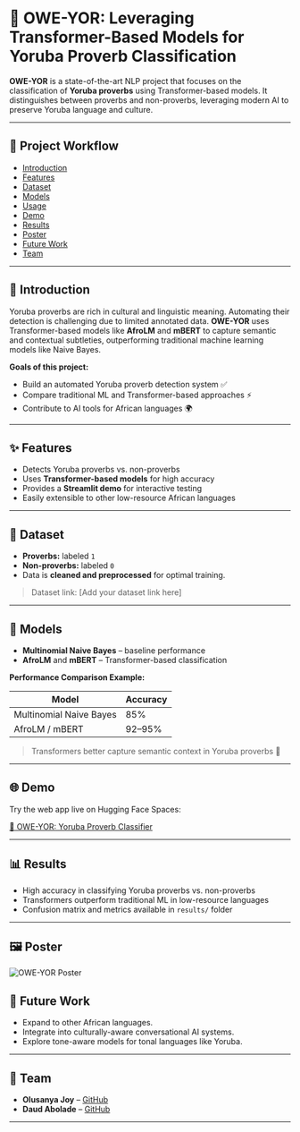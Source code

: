 # 🌟 OWE-YOR: Leveraging Transformer-Based Models for Yoruba Proverb Classification

**OWE-YOR** is a state-of-the-art NLP project that focuses on the classification of **Yoruba proverbs** using Transformer-based models. It distinguishes between proverbs and non-proverbs, leveraging modern AI to preserve Yoruba language and culture.  

---

## 🚀 Project Workflow

- [Introduction](#introduction)
- [Features](#features)
- [Dataset](#dataset)
- [Models](#models)
- [Usage](#usage)
- [Demo](#🌐-demo)
- [Results](#📊-results)
- [Poster](#Poster)
- [Future Work](#🔮-future-work)
- [Team](#👥-team)
  

---

## 📝 Introduction

Yoruba proverbs are rich in cultural and linguistic meaning. Automating their detection is challenging due to limited annotated data. **OWE-YOR** uses Transformer-based models like **AfroLM** and **mBERT** to capture semantic and contextual subtleties, outperforming traditional machine learning models like Naive Bayes.  

**Goals of this project:**  
- Build an automated Yoruba proverb detection system ✅  
- Compare traditional ML and Transformer-based approaches ⚡  
- Contribute to AI tools for African languages 🌍  

---

## ✨ Features

- Detects Yoruba proverbs vs. non-proverbs  
- Uses **Transformer-based models** for high accuracy  
- Provides a **Streamlit demo** for interactive testing  
- Easily extensible to other low-resource African languages  

---

## 📂 Dataset

- **Proverbs:** labeled `1`  
- **Non-proverbs:** labeled `0`  
- Data is **cleaned and preprocessed** for optimal training.  

> Dataset link: [Add your dataset link here]  

---

## 🤖 Models

- **Multinomial Naive Bayes** – baseline performance  
- **AfroLM** and **mBERT** – Transformer-based classification  

**Performance Comparison Example:**  

| Model                   | Accuracy |
|-------------------------|---------|
| Multinomial Naive Bayes | 85%     |
| AfroLM / mBERT          | 92–95%  |

> Transformers better capture semantic context in Yoruba proverbs 🌟  

---

## 🌐 Demo

Try the web app live on Hugging Face Spaces:

[🎯 OWE-YOR: Yoruba Proverb Classifier](https://huggingface.co/spaces/Joycenaomi81/Proverbs_)

---

## 📊 Results

- High accuracy in classifying Yoruba proverbs vs. non-proverbs
- Transformers outperform traditional ML in low-resource languages
- Confusion matrix and metrics available in `results/` folder

---

## 🖼 Poster

![OWE-YOR Poster](https://drive.google.com/uc?id=1ll9bxDTLmp9ZgXZTFo0JVPvXOGi4TO6a)


## 🔮 Future Work

- Expand to other African languages. 
- Integrate into culturally-aware conversational AI systems. 
- Explore tone-aware models for tonal languages like Yoruba.

---

## 👥 Team

- **Olusanya Joy** – [GitHub](https://github.com/joynaomi81)
- **Daud Abolade** – [GitHub](https://github.com/Holuwasege)

---




